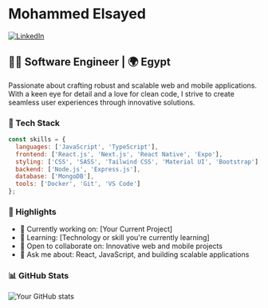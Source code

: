 # Mohammed Elsayed

[![LinkedIn](https://img.shields.io/badge/LinkedIn-Connect-blue)](https://www.linkedin.com/in/yourusername)

## 👨‍💻 Software Engineer | 🌍 Egypt

Passionate about crafting robust and scalable web and mobile applications. With a keen eye for detail and a love for clean code, I strive to create seamless user experiences through innovative solutions.

### 🚀 Tech Stack

```javascript
const skills = {
  languages: ['JavaScript', 'TypeScript'],
  frontend: ['React.js', 'Next.js', 'React Native', 'Expo'],
  styling: ['CSS', 'SASS', 'Tailwind CSS', 'Material UI', 'Bootstrap'],
  backend: ['Node.js', 'Express.js'],
  database: ['MongoDB'],
  tools: ['Docker', 'Git', 'VS Code']
};
```

### 🌟 Highlights

- 🔭 Currently working on: [Your Current Project]
- 🌱 Learning: [Technology or skill you're currently learning]
- 👯 Open to collaborate on: Innovative web and mobile projects
- 💬 Ask me about: React, JavaScript, and building scalable applications

### 📊 GitHub Stats

![Your GitHub stats](https://github-readme-stats.vercel.app/api?username=yourusername&show_icons=true&theme=radical)
